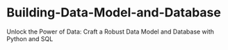 # Building-Data-Model-and-Database
Unlock the Power of Data: Craft a Robust Data Model and Database with Python and SQL
